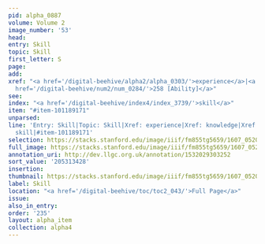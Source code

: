 ```yaml
---
pid: alpha_0887
volume: Volume 2
image_number: '53'
head:
entry: Skill
topic: Skill
first_letter: S
page:
add:
xref: "<a href='/digital-beehive/alpha2/alpha_0303/'>experience</a>|<a href='/digital-beehive/alpha3/alpha_0507/'>knowledge</a>|<a
  href='/digital-beehive/num2/num_0284/'>258 [Ability]</a>"
see:
index: "<a href='/digital-beehive/index4/index_3739/'>skill</a>"
item: "#item-101189171"
unparsed:
line: 'Entry: Skill|Topic: Skill|Xref: experience|Xref: knowledge|Xref: 258 [Ability]|Index:
  skill|#item-101189171'
selection: https://stacks.stanford.edu/image/iiif/fm855tg5659/1607_0520/304,3428,3031,326/full/0/default.jpg
full_image: https://stacks.stanford.edu/image/iiif/fm855tg5659/1607_0520/full/full/0/default.jpg
annotation_uri: http://dev.llgc.org.uk/annotation/1532029303252
sort_value: '205313428'
insertion:
thumbnail: https://stacks.stanford.edu/image/iiif/fm855tg5659/1607_0520/304,3428,600,180/250,/0/default.jpg
label: Skill
location: "<a href='/digital-beehive/toc/toc2_043/'>Full Page</a>"
issue:
also_in_entry:
order: '235'
layout: alpha_item
collection: alpha4
---
```

